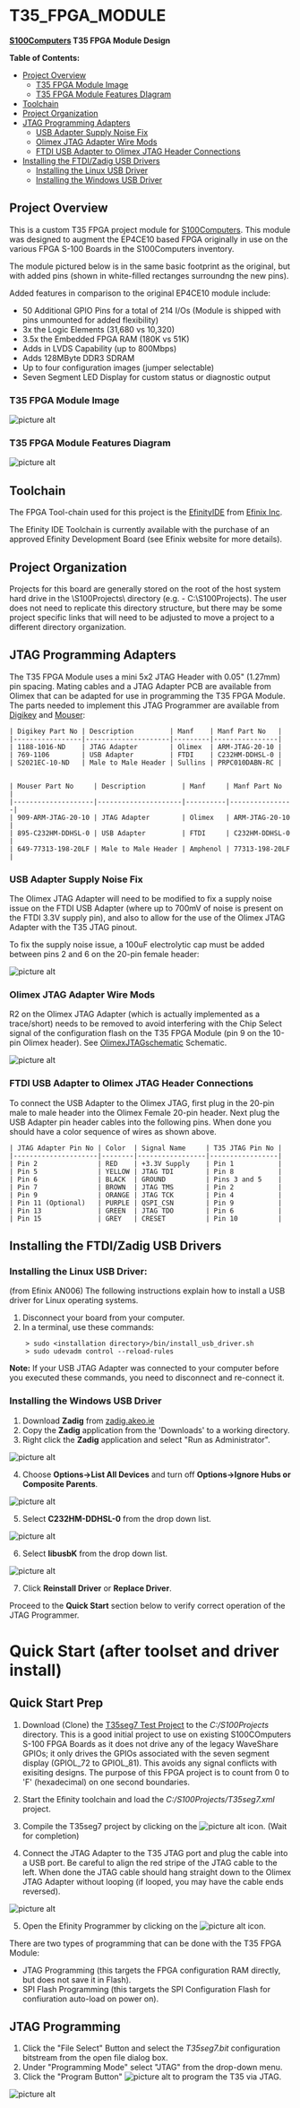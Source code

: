 # T35_FPGA_MODULE
<b>[S100Computers](http://s100computers.com/ "S100Computers") T35 FPGA Module Design</b>

<b>Table of Contents:</b>
- [Project Overview](#protject-overview)
  - [T35 FPGA Module Image](#t35-fpga-module-image)
  - [T35 FPGA Module Features DIagram](#t35-fpga-module-features-diagram)
- [Toolchain](#toolchain)
- [Project Organization](#project-organization)
- [JTAG Programming Adapters](#jtag-programming-adapters)
  - [USB Adapter Supply Noise Fix](#usb-adapter-supply-noise-fix)
  - [Olimex JTAG Adapter Wire Mods](#olimex-jtag-adapter-wire-mods)
  - [FTDI USB Adapter to Olimex JTAG Header Connections](#ftdi-usb-adapter-to-olimex-jtag-header-connections)
- [Installing the FTDI/Zadig USB Drivers](#installing-the-ftdi/zadig-usb-drivers)
  - [Installing the Linux USB Driver](#installing-the-linux-usb-driver)
  - [Installing the Windows USB Driver](#installing-the-windows-usb-driver)

## Project Overview ##

This is a custom T35 FPGA project module for [S100Computers](http://s100computers.com/ "S100 Computers").  This module was designed to augment the EP4CE10 based FPGA originally in use on the various FPGA S-100 Boards in the S100Computers inventory.

The module pictured below is in the same basic footprint as the original, but with added pins (shown in white-filled rectanges surroundng the new pins).

Added features in comparison to the original EP4CE10 module include:
  - 50 Additional GPIO Pins for a total of 214 I/Os (Module is shipped with pins unmounted for added flexibility)
  - 3x the Logic Elements (31,680 vs 10,320)
  - 3.5x the Embedded FPGA RAM (180K vs 51K)
  - Adds in LVDS Capability (up to 800Mbps)
  - Adds 128MByte DDR3 SDRAM
  - Up to four configuration images (jumper selectable)
  - Seven Segment LED Display for custom status or diagnostic output

### T35 FPGA Module Image ###

![picture alt](Docs/T35_FPGA_Module.jpg "T35_FPGA_Module")

### T35 FPGA Module Features Diagram ###

![picture alt](Docs/T35_FPGA_Module_Diagram.jpg "T35_FPGA_Module_Diagram")

## Toolchain ##

The FPGA Tool-chain used for this project is the [EfinityIDE](https://efinixinc.com/products-efinity.html "Efinity IDE Toolchain") from [Efinix Inc](https://efinixinc.com/ "Efinix").

The Efinity IDE Toolchain is currently available with the purchase of an approved Efinity Development Board (see Efinix website for more details).

## Project Organization ##

Projects for this board are generally stored on the root of the host system hard drive in the \S100Projects\ directory (e.g. - C:\S100Projects\).  The user does not need to replicate this directory structure, but there may be some project specific links that will need to be adjusted to move a project to a different directory organization.

## JTAG Programming Adapters ##

The T35 FPGA Module uses a mini 5x2 JTAG Header with 0.05" (1.27mm) pin spacing.  Mating cables and a JTAG Adapter PCB are available from Olimex that can be adapted for use in programming the T35 FPGA Module.  The parts needed to implement this JTAG Programmer are available from [Digikey](https://www.digikey.com) and [Mouser](https://www.mouser.com):

    | Digikey Part No | Description         | Manf    | Manf Part No   |
    |-----------------|---------------------|---------|----------------|
    | 1188-1016-ND    | JTAG Adapter        | Olimex  | ARM-JTAG-20-10 |
    | 769-1106        | USB Adapter         | FTDI    | C232HM-DDHSL-0 |
    | S2021EC-10-ND   | Male to Male Header | Sullins | PRPC010DABN-RC |


    | Mouser Part No     | Description         | Manf     | Manf Part No   |
    |--------------------|---------------------|----------|----------------|
    | 909-ARM-JTAG-20-10 | JTAG Adapter        | Olimex   | ARM-JTAG-20-10 |
    | 895-C232HM-DDHSL-0 | USB Adapter         | FTDI     | C232HM-DDHSL-0 |
    | 649-77313-198-20LF | Male to Male Header | Amphenol | 77313-198-20LF |

### USB Adapter Supply Noise Fix ###

The Olimex JTAG Adapter will need to be modified to fix a supply noise issue on the FTDI USB Adapter (where up to 700mV of noise is present on the FTDI 3.3V supply pin), and also to allow for the use of the Olimex JTAG Adapter with the T35 JTAG pinout.

To fix the supply noise issue, a 100uF electrolytic cap must be added between pins 2 and 6 on the 20-pin female header:

![picture alt](Docs/Olimex_JTAG_100uf_Mod.jpg "Olimex JTAG Supply Noise Fix")

### Olimex JTAG Adapter Wire Mods ###

R2 on the Olimex JTAG Adapter (which is actually implemented as a trace/short) needs to be removed to avoid interfering with the Chip Select signal  of the configuration flash on the T35 FPGA Module (pin 9 on the 10-pin Olimex header).  See [OlimexJTAGschematic](https://www.olimex.com/Products/ARM/JTAG/ARM-JTAG-20-10/resources/ARM-JTAG-20-10_latest-schematic.pdf "Olimex JTAG Adapter") Schematic.

![picture alt](Docs/Olimex_JTAG_Wire_Mod.jpg "Olimex Adapter Wire Mods")

### FTDI USB Adapter to Olimex JTAG Header Connections ###

To connect the USB Adapter to the Olimex JTAG, first plug in the 20-pin male to male header into the Olimex Female 20-pin header.  Next plug the USB Adapter pin header cables into the following pins.  When done you should have a color sequence of wires as shown above.

    | JTAG Adapter Pin No | Color  | Signal Name     | T35 JTAG Pin No |
    |---------------------|--------|-----------------|-----------------|
    | Pin 2               | RED    | +3.3V Supply    | Pin 1           |
    | Pin 5               | YELLOW | JTAG TDI        | Pin 8           |
    | Pin 6               | BLACK  | GROUND          | Pins 3 and 5    |
    | Pin 7               | BROWN  | JTAG TMS        | Pin 2           |
    | Pin 9               | ORANGE | JTAG TCK        | Pin 4           |
    | Pin 11 (Optional)   | PURPLE | QSPI_CSN        | Pin 9           |
    | Pin 13              | GREEN  | JTAG TDO        | Pin 6           |
    | Pin 15              | GREY   | CRESET          | Pin 10          |

## Installing the FTDI/Zadig USB Drivers

### Installing the Linux USB Driver:

(from Efinix AN006)
The following instructions explain how to install a USB driver for Linux operating systems.
  1. Disconnect your board from your computer.
  2. In a terminal, use these commands:
```
    > sudo <installation directory>/bin/install_usb_driver.sh
    > sudo udevadm control --reload-rules
```
<b>Note:</b> If your USB JTAG Adapter was connected to your computer before you executed these commands, you need to disconnect and re-connect it.

### Installing the Windows USB Driver
  1. Download <b>Zadig</b> from [zadig.akeo.ie](https://zadig.akeo.ie/ "zadug.akeo.ie")
  2. Copy the <b>Zadig</b> application from the 'Downloads' to a working directory.
  3. Right click the <b>Zadig</b> application and select "Run as Administrator".

![picture alt](Docs/Zadig-Run-Admin.jpg "Zadig_Run_as_Administrator")

  4. Choose <b>Options->List All Devices</b> and turn off <b>Options->Ignore Hubs or Composite Parents</b>.

![picture alt](Docs/Zadig-Options-Done.jpg "Zadig_Options_Done")

  5. Select <b>C232HM-DDHSL-0</b> from the drop down list.

![picture alt](Docs/Zadig-C232HM-Select.jpg "Zadig_Select_C232HM_Select")

  6. Select <b>libusbK</b> from the drop down list.

![picture alt](Docs/Zadig-Install-Settings.jpg "Zadig_Install_Settings")

  7. Click <b>Reinstall Driver</b> or <b>Replace Driver</b>.

Proceed to the <b>Quick Start</b> section below to verify correct operation of the JTAG Programmer.
  
# Quick Start (after toolset and driver install)

## Quick Start Prep

  1. Download (Clone) the [T35seg7 Test Project](https://github.com/s100projects/T35seg7 "T35seg7 Test Project") to the <i>C:/S100Projects</i> directory.
  This is a good initial project to use on existing S100COmputers S-100 FPGA Boards as it does not drive any of the legacy WaveShare GPIOs; it only drives the GPIOs associated with the seven segment display (GPIOL_72 to GPIOL_81).  This avoids any signal conflicts with exisiting designs.
  The purpose of this FPGA project is to count from 0 to 'F' (hexadecimal) on one second boundaries.
  
  2. Start the Efinity toolchain and load the <i>C:/S100Projects/T35seg7.xml</i> project.
  3. Compile the T35seg7 project by clicking on the ![picture alt](Docs/EFX_Compile_Btn.jpg "Compile_Button") icon. (Wait for completion)
  4. Connect the JTAG Adapter to the T35 JTAG port and plug the cable into a USB port.
  Be careful to align the red stripe of the JTAG cable to the left.  When done the JTAG cable should hang straight down to the Olimex JTAG Adapter without looping (if looped, you may have the cable ends reversed).
  
 ![picture alt](Docs/T35seg7_proj.jpg "T35_Seven_Segment_Display_Project")
 
  5. Open the Efinity Programmer by clicking on the ![picture alt](Docs/EFX_Program_Btn.jpg "Prog_Button") icon.

  There are two types of programming that can be done with the T35 FPGA Module:
  - JTAG Programming (this targets the FPGA configuration RAM directly, but does not save it in Flash).
  - SPI Flash Programming (this targets the SPI Configuration Flash for confiuration auto-load on power on).
    
## JTAG Programming

  1. Click the "File Select" Button and select the <i>T35seg7.bit</i> configuration bitstream from the open file dialog box.
  2. Under "Programming Mode" select "JTAG" from the drop-down menu.
  3. Click the "Program Button" ![picture alt](Docs/Prog_Start_Btn.jpg "Prog_Button") to program the T35 via JTAG.

![picture alt](Docs/Programmer-Start.jpg "JTAG_Programming")
